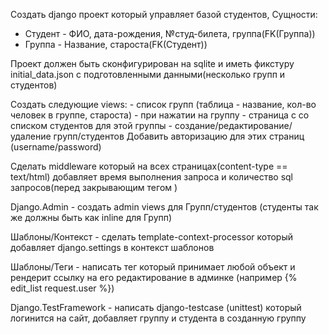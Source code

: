 ﻿
Создать django проект который управляет базой студентов,
Сущности:
 - Студент - ФИО, дата-рождения, №студ-билета, группа(FK(Группа))
 - Группа - Название, староста(FK(Студент))
 
Проект должен быть сконфигурирован на sqlite и иметь фикстуру
initial_data.json с подготовленными данными(несколько групп и студентов)

Создать следующие views:
	- список групп (таблица - название, кол-во человек в группе, староста)
	- при нажатии на группу - страница с со списком студентов для этой группы
	- создание/редактирование/удаление  групп/студентов Добавить авторизацию для этих страниц (username/password)

Сделать middleware который на всех страницах(content-type ==
text/html) добавляет время выполнения запроса и количество sql
запросов(перед закрывающим тегом </body>)

Django.Admin - создать admin views для Групп/студентов (студенты
так же должны быть как inline для Групп)

Шаблоны/Контекст - сделать template-context-processor который
добавляет django.settings в контекст шаблонов

Шаблоны/Теги - написать тег который принимает любой объект и
рендерит ссылку на его редактирование в админке (например {% edit_list
request.user %})

Django.TestFramework - написать django-testcase (unittest) который
логинится на сайт, добавляет группу и студента в созданную группу

